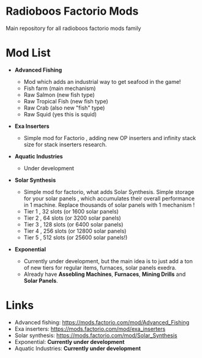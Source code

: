 # Radioboos Factorio Mods
Main repository for all radioboos factorio mods family

# Mod List
- **Advanced Fishing** 
  - Mod which adds an industrial way to get seafood in the game!
  - Fish farm (main mechanism)
  - Raw Salmon (new fish type)
  - Raw Tropical Fish (new fish type)
  - Raw Crab (also new "fish" type)
  - Raw Squid (yes this is squid)

- **Exa Inserters**
  - Simple mod for Factorio , adding new OP inserters and infinity stack size for stack inserters research.

- **Aquatic Industries**
  - Under development

- **Solar Synthesis**
  - Simple mod for factorio, what adds Solar Synthesis. Simple storage for your solar panels , which accumulates their overall performance in 1 machine. Replace thousands of solar panels with 1 mechanism !
  - Tier 1 , 32 slots (or 1600 solar panels)
  - Tier 2 , 64 slots (or 3200 solar panels)
  - Tier 3 , 128 slots (or 6400 solar panels)
  - Tier 4 , 256 slots (or 12800 solar panels)
  - Tier 5 , 512 slots (or 25600 solar panels!)

- **Exponential**
  - Currently under development, but the main idea is to just add a ton of new tiers for regular items, furnaces, solar panels exedra.
  - Already have **Assebling Machines**, **Furnaces**, **Mining Drills** and **Solar Panels**.

# Links
- Advanced fishing: https://mods.factorio.com/mod/Advanced_Fishing
- Exa inserters: https://mods.factorio.com/mod/exa_inserters
- Solar synthesis: https://mods.factorio.com/mod/Solar_Synthesis
- Exponential: **Currently under development**
- Aquatic Industries: **Currently under development**